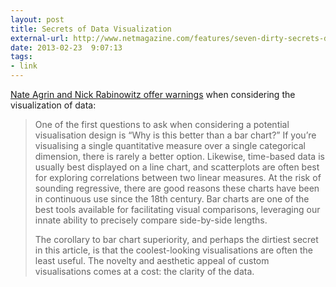 ```yaml
---
layout: post
title: Secrets of Data Visualization
external-url: http://www.netmagazine.com/features/seven-dirty-secrets-data-visualisation
date: 2013-02-23  9:07:13
tags:
- link
---
```

[Nate Agrin and Nick Rabinowitz offer warnings](http://www.netmagazine.com/features/seven-dirty-secrets-data-visualisation) when considering the visualization of data:

> One of the first questions to ask when considering a potential visualisation design is “Why is this better than a bar chart?” If you’re visualising a single quantitative measure over a single categorical dimension, there is rarely a better option. Likewise, time-based data is usually best displayed on a line chart, and scatterplots are often best for exploring correlations between two linear measures. At the risk of sounding regressive, there are good reasons these charts have been in continuous use since the 18th century. Bar charts are one of the best tools available for facilitating visual comparisons, leveraging our innate ability to precisely compare side-by-side lengths.
> 
> The corollary to bar chart superiority, and perhaps the dirtiest secret in this article, is that the coolest-looking visualisations are often the least useful. The novelty and aesthetic appeal of custom visualisations comes at a cost: the clarity of the data.